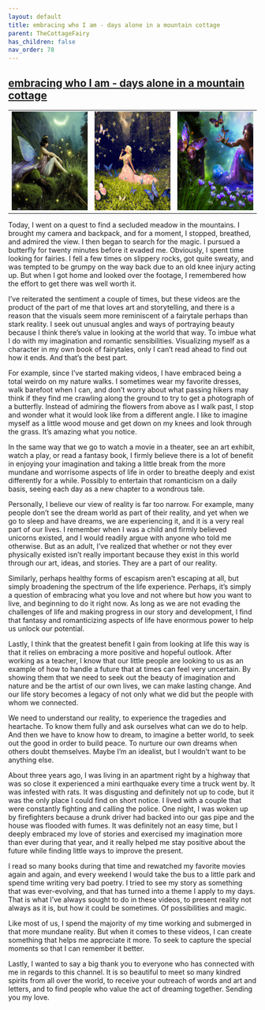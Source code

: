 ```yaml
---
layout: default
title: embracing who I am - days alone in a mountain cottage
parent: TheCottageFairy
has_children: false
nav_order: 78
---
```


## [embracing who I am - days alone in a mountain cottage](https://www.youtube.com/watch?v=pVU3Wl9fT_Q)

<div>
<table align="center">
	<tr>
		<td align="center">
			<img src="../../posters/embracing_who_I_am_-_days_alone_in_a_mountain_cottage-[pVU3Wl9fT_Q]/generated_00.png" height="200" width="200"/>
		</td>
		<td align="center">
			<img src="../../posters/embracing_who_I_am_-_days_alone_in_a_mountain_cottage-[pVU3Wl9fT_Q]/generated_01.png" height="200" width="200"/>
		</td>
		<td align="center">
			<img src="../../posters/embracing_who_I_am_-_days_alone_in_a_mountain_cottage-[pVU3Wl9fT_Q]/generated_02.png" height="200" width="200"/>
		</td>
	</tr>
</table>
</div>

Today, I went on a quest to find a secluded meadow in the mountains. I brought my camera and backpack, and for a moment, I stopped, breathed, and admired the view. I then began to search for the magic. I pursued a butterfly for twenty minutes before it evaded me. Obviously, I spent time looking for fairies. I fell a few times on slippery rocks, got quite sweaty, and was tempted to be grumpy on the way back due to an old knee injury acting up. But when I got home and looked over the footage, I remembered how the effort to get there was well worth it.

I’ve reiterated the sentiment a couple of times, but these videos are the product of the part of me that loves art and storytelling, and there is a reason that the visuals seem more reminiscent of a fairytale perhaps than stark reality. I seek out unusual angles and ways of portraying beauty because I think there’s value in looking at the world that way. To imbue what I do with my imagination and romantic sensibilities. Visualizing myself as a character in my own book of fairytales, only I can’t read ahead to find out how it ends. And that’s the best part.

For example, since I’ve started making videos, I have embraced being a total weirdo on my nature walks. I sometimes wear my favorite dresses, walk barefoot when I can, and don’t worry about what passing hikers may think if they find me crawling along the ground to try to get a photograph of a butterfly. Instead of admiring the flowers from above as I walk past, I stop and wonder what it would look like from a different angle. I like to imagine myself as a little wood mouse and get down on my knees and look through the grass. It’s amazing what you notice.

In the same way that we go to watch a movie in a theater, see an art exhibit, watch a play, or read a fantasy book, I firmly believe there is a lot of benefit in enjoying your imagination and taking a little break from the more mundane and worrisome aspects of life in order to breathe deeply and exist differently for a while. Possibly to entertain that romanticism on a daily basis, seeing each day as a new chapter to a wondrous tale.

Personally, I believe our view of reality is far too narrow. For example, many people don’t see the dream world as part of their reality, and yet when we go to sleep and have dreams, we are experiencing it, and it is a very real part of our lives. I remember when I was a child and firmly believed unicorns existed, and I would readily argue with anyone who told me otherwise. But as an adult, I’ve realized that whether or not they ever physically existed isn’t really important because they exist in this world through our art, ideas, and stories. They are a part of our reality.

Similarly, perhaps healthy forms of escapism aren’t escaping at all, but simply broadening the spectrum of the life experience. Perhaps, it’s simply a question of embracing what you love and not where but how you want to live, and beginning to do it right now. As long as we are not evading the challenges of life and making progress in our story and development, I find that fantasy and romanticizing aspects of life have enormous power to help us unlock our potential.

Lastly, I think that the greatest benefit I gain from looking at life this way is that it relies on embracing a more positive and hopeful outlook. After working as a teacher, I know that our little people are looking to us as an example of how to handle a future that at times can feel very uncertain. By showing them that we need to seek out the beauty of imagination and nature and be the artist of our own lives, we can make lasting change. And our life story becomes a legacy of not only what we did but the people with whom we connected.

We need to understand our reality, to experience the tragedies and heartache. To know them fully and ask ourselves what can we do to help. And then we have to know how to dream, to imagine a better world, to seek out the good in order to build peace. To nurture our own dreams when others doubt themselves. Maybe I’m an idealist, but I wouldn’t want to be anything else.

About three years ago, I was living in an apartment right by a highway that was so close it experienced a mini earthquake every time a truck went by. It was infested with rats. It was disgusting and definitely not up to code, but it was the only place I could find on short notice. I lived with a couple that were constantly fighting and calling the police. One night, I was woken up by firefighters because a drunk driver had backed into our gas pipe and the house was flooded with fumes. It was definitely not an easy time, but I deeply embraced my love of stories and exercised my imagination more than ever during that year, and it really helped me stay positive about the future while finding little ways to improve the present.

I read so many books during that time and rewatched my favorite movies again and again, and every weekend I would take the bus to a little park and spend time writing very bad poetry. I tried to see my story as something that was ever-evolving, and that has turned into a theme I apply to my days. That is what I’ve always sought to do in these videos, to present reality not always as it is, but how it could be sometimes. Of possibilities and magic.

Like most of us, I spend the majority of my time working and submerged in that more mundane reality. But when it comes to these videos, I can create something that helps me appreciate it more. To seek to capture the special moments so that I can remember it better.

Lastly, I wanted to say a big thank you to everyone who has connected with me in regards to this channel. It is so beautiful to meet so many kindred spirits from all over the world, to receive your outreach of words and art and letters, and to find people who value the act of dreaming together. Sending you my love.